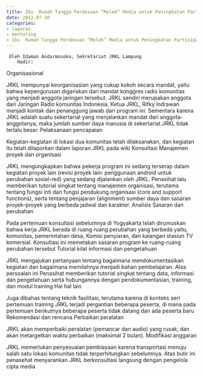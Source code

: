 ```yaml
---
title: Ibu  Rumah Tangga Perdesaan “Melek” Media untuk Peningkatan Partisipasi  Perempuan dan Pemenuhan Kebutuhan Informasi - Mentoring 30 Juli 2012 
date: 2012-07-30
categories:
- laporan
- mentoring
- Ibu  Rumah Tangga Perdesaan “Melek” Media untuk Peningkatan Partisipasi  Perempuan dan Pemenuhan Kebutuhan Informasi
---
```


     Oleh Idaman Andarmosoko, Sekretariat JRKL Lampung
        Hadir: 

Organisasional

JRKL mempunyai keorganisasian yang cukup kokoh secara mandat, yaitu bahwa kepengurusan digariskan dari mandat konggres radio komunitas yang menjadi anggota jaringan tersebut. JRKL sendiri merupakan anggota dari Jaringan Radio komunitas Indonesia. Ketua JRKL, Rifky Indrawan menjadi kontak dan penanggung jawab dari program ini. Sementara karena JRKL adalah suatu sekertariat yang menjalankan mandat dari anggota-anggotanya, maka jumlah sumber daya manusia di sekertariat JRKL tidak terlalu besar.
Pelaksanaan pencapaian

Kegiatan-kegiatan di lokasi dua komunitas telah dilaksanakan, dan kegiatan itu telah dilaporkan dalam laporan JRKL pada wiki
Konsultasi
Manajemen proyek dan organisasi

JRKL mengungkapkan bahwa pekerja program ini sedang terserap dalam kegiatan proyek lain (revisi proyek lain: penggunaan android untuk perubahan sosial-red) yang sedang dijalankan oleh JRKL. Penasihat lalu memberikan tutorial singkat tentang manajemen organisasi, terutama tentang fungsi inti dan fungsi pendukung organisasi (core and support functions), serta tentang penjajaran (alignment) sumber daya dan sasaran proyek-proyek yang berbeda jadwal dan karakter.
Analisis Sasaran dan perubahan

Pada pertemuan konsultasi sebelumnya di Yogyakarta telah dirumuskan bahwa kerja JRKL berada di ruang ruang perubahan yang berbeda yaitu, komunitas, pemerintahan desa, Komisi penyiaran, dan kalangan stasiun TV komersial. Konsultasi ini memetakan sasaran program ke ruang-ruang perubahan tersebut
Tutorial kilat informasi dan pengetahuan

JRKL mengajukan pertanyaan tentang bagaimana mendokumentasikan kegiatan dan bagaimana memilahnya menjadi bahan pembelajaran. Atas persoalan ini Penasihat memberikan tutorial singkat tentang data, informasi dan pengetahuan serta hubungannya dengan pendokumentasian, training, dan modul training
Hal hal lain

Juga dibahas tentang teknik fasilitasi, terutama karena di konteks seri pertemuan training JRKL terjadi pergantian beberapa peserta, di mana pada pertemuan berikutnya beberapa peserta tidak datang dan ada peserta baru
Rekomendasi dan rencana
Perbaikan peralatan

JRKL akan memperbaiki peralatan (pemancar dan audio) yang rusak, dan akan metargetkan waktu perbaikan (maksimal 2 bulan).
Modifikasi anggaran

JRKL memerlukan penyesuaian pembiayaan karena transportasi menuju salah satu lokasi komunitas tidak terperhitungkan sebelumnya. Atas butir ini penasehat menyarankan JRKL berkonsultasi langsung dengan pengelola cipta media

